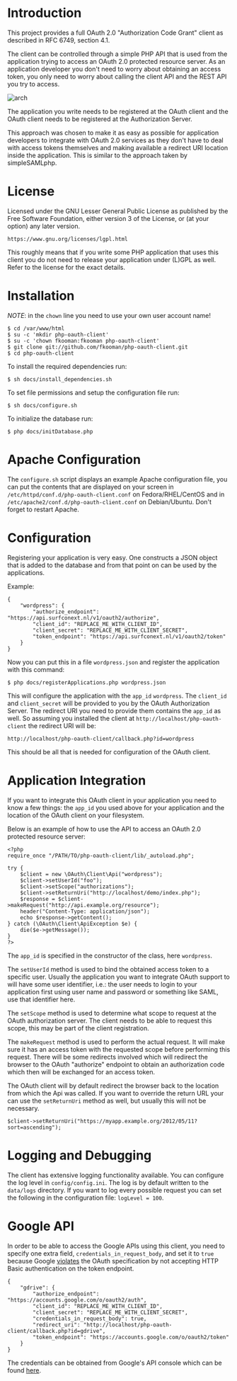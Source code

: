 # Introduction
This project provides a full OAuth 2.0 "Authorization Code Grant" client as 
described in RFC 6749, section 4.1.

The client can be controlled through a simple PHP API that is used from the 
application trying to access an OAuth 2.0 protected resource server. As an 
application developer you don't need to worry about obtaining an access
token, you only need to worry about calling the client API and the REST API you 
try to access.

![arch](https://github.com/fkooman/php-oauth-client/raw/master/docs/architecture.png)

The application you write needs to be registered at the OAuth client and the 
OAuth client needs to be registered at the Authorization Server.

This approach was chosen to make it as easy as possible for application 
developers to integrate with OAuth 2.0 services as they don't have to deal with 
access tokens themselves and making available a redirect URI location inside 
the application. This is similar to the approach taken by simpleSAMLphp.

# License
Licensed under the GNU Lesser General Public License as published by the Free 
Software Foundation, either version 3 of the License, or (at your option) any 
later version.

    https://www.gnu.org/licenses/lgpl.html

This roughly means that if you write some PHP application that uses this client 
you do not need to release your application under (L)GPL as well. Refer to the 
license for the exact details.

# Installation
*NOTE*: in the `chown` line you need to use your own user account name!

    $ cd /var/www/html
    $ su -c 'mkdir php-oauth-client'
    $ su -c 'chown fkooman:fkooman php-oauth-client'
    $ git clone git://github.com/fkooman/php-oauth-client.git
    $ cd php-oauth-client

To install the required dependencies run:

    $ sh docs/install_dependencies.sh

To set file permissions and setup the configuration file run:

    $ sh docs/configure.sh

To initialize the database run:

    $ php docs/initDatabase.php

# Apache Configuration
The `configure.sh` script displays an example Apache configuration file, you 
can put the contents that are displayed on your screen in 
`/etc/httpd/conf.d/php-oauth-client.conf` on Fedora/RHEL/CentOS and in 
`/etc/apache2/conf.d/php-oauth-client.conf` on Debian/Ubuntu. Don't forget to
restart Apache.

# Configuration
Registering your application is very easy. One constructs a JSON object that is 
added to the database and from that point on can be used by the applications.

Example:

    {
        "wordpress": {
            "authorize_endpoint": "https://api.surfconext.nl/v1/oauth2/authorize", 
            "client_id": "REPLACE_ME_WITH_CLIENT_ID", 
            "client_secret": "REPLACE_ME_WITH_CLIENT_SECRET", 
            "token_endpoint": "https://api.surfconext.nl/v1/oauth2/token"
        }
    }

Now you can put this in a file `wordpress.json` and register the application 
with this command:

    $ php docs/registerApplications.php wordpress.json

This will configure the application with the `app_id` `wordpress`.
The `client_id` and `client_secret` will be provided to you by the OAuth 
Authorization Server. The redirect URI you need to provide them contains the
`app_id` as well. So assuming you installed the client at 
`http://localhost/php-oauth-client` the redirect URI will be:

    http://localhost/php-oauth-client/callback.php?id=wordpress

This should be all that is needed for configuration of the OAuth client.

# Application Integration
If you want to integrate this OAuth client in your application you need to know
a few things: the `app_id` you used above for your application and the 
location of the OAuth client on your filesystem.

Below is an example of how to use the API to access an OAuth 2.0 protected 
resource server:


    <?php
    require_once "/PATH/TO/php-oauth-client/lib/_autoload.php";

    try { 
        $client = new \OAuth\Client\Api("wordpress");
        $client->setUserId("foo");
        $client->setScope("authorizations");
        $client->setReturnUri("http://localhost/demo/index.php");
        $response = $client->makeRequest("http://api.example.org/resource");
        header("Content-Type: application/json");
        echo $response->getContent();
    } catch (\OAuth\Client\ApiException $e) {
        die($e->getMessage());
    }
    ?>

The `app_id` is specified in the constructor of the class, here `wordpress`. 

The `setUserId` method is used to bind the obtained access token to a specific 
user. Usually the application you want to integrate OAuth support to will have 
some user identifier, i.e.: the user needs to login to your application first 
using user name and password or something like SAML, use that identifier here.

The `setScope` method is used to determine what scope to request at the OAuth
authorization server. The client needs to be able to request this scope, this
may be part of the client registration.

The `makeRequest` method is used to perform the actual request. It will make
sure it has an access token with the requested scope before performing this
request. There will be some redirects involved which will redirect the browser 
to the OAuth "authorize" endpoint to obtain an authorization code which then
will be exchanged for an access token.

The OAuth client will by default redirect the browser back to the location from 
which the Api was called. If you want to override the return URL your can use 
the `setReturnUri` method as well, but usually this will not be necessary.

    $client->setReturnUri("https://myapp.example.org/2012/05/11?sort=ascending");

# Logging and Debugging
The client has extensive logging functionality available. You can configure the
log level in `config/config.ini`. The log is by default written to the 
`data/logs` directory. If you want to log every possible request you can set the
following in the configuration file: `logLevel = 100`.

# Google API
In order to be able to access the Google APIs using this client, you need to
specify one extra field, `credentials_in_request_body`, and set it to `true` 
because Google [violates](https://tools.ietf.org/html/rfc6749#section-2.3.1) 
the OAuth specification by not accepting HTTP Basic authentication on the 
token endpoint.

    {
        "gdrive": {
            "authorize_endpoint": "https://accounts.google.com/o/oauth2/auth",
            "client_id": "REPLACE_ME_WITH_CLIENT_ID",
            "client_secret": "REPLACE_ME_WITH_CLIENT_SECRET",
            "credentials_in_request_body": true,
            "redirect_uri": "http://localhost/php-oauth-client/callback.php?id=gdrive",
            "token_endpoint": "https://accounts.google.com/o/oauth2/token"
        }
    }

The credentials can be obtained from Google's API console which can be found
[here](https://code.google.com/apis/console/).
